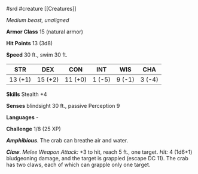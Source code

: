  #srd #creature [[Creatures]]

*Medium beast, unaligned*

**Armor Class** 15 (natural armor)

**Hit Points** 13 (3d8)

**Speed** 30 ft., swim 30 ft.

| STR     | DEX     | CON     | INT    | WIS    | CHA    |
|---------|---------|---------|--------|--------|--------|
| 13 (+1) | 15 (+2) | 11 (+0) | 1 (-5) | 9 (-1) | 3 (-4) |

**Skills** Stealth +4

**Senses** blindsight 30 ft., passive Perception 9

**Languages** -

**Challenge** 1/8 (25 XP)

***Amphibious***. The crab can breathe air and water.


***Claw***. *Melee Weapon Attack:* +3 to hit, reach 5 ft., one target. *Hit:* 4 (1d6+1) bludgeoning damage, and the target is grappled (escape DC 11). The crab has two claws, each of which can grapple only one target.
